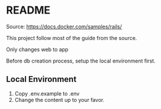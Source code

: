 # README

Source: https://docs.docker.com/samples/rails/

This project follow most of the guide from the source.

Only changes web to app

Before db creation process, setup the local environment first.

## Local Environment
1. Copy .env.example to .env
2. Change the content up to your favor.
